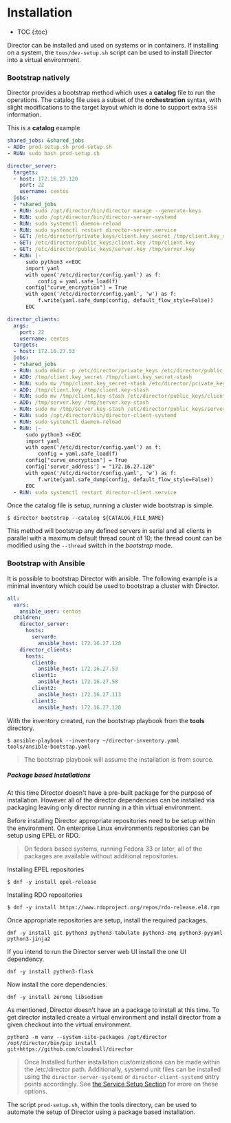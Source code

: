 # Installation

* TOC
{:toc}

Director can be installed and used on systems or in containers. If installing
on a system, the `toos/dev-setup.sh` script can be used to install Director
into a virtual environment.

### Bootstrap natively

Director provides a bootstrap method which uses a **catalog** file to run the
operations. The catalog file uses a subset of the **orchestration** syntax,
with slight modifications to the target layout which is done to support extra
`SSH` information.

This is a **catalog** example

``` yaml
shared_jobs: &shared_jobs
- ADD: prod-setup.sh prod-setup.sh
- RUN: sudo bash prod-setup.sh

director_server:
  targets:
  - host: 172.16.27.120
    port: 22
    username: centos
  jobs:
  - *shared_jobs
  - RUN: sudo /opt/director/bin/director manage --generate-keys
  - RUN: sudo /opt/director/bin/director-server-systemd
  - RUN: sudo systemctl daemon-reload
  - RUN: sudo systemctl restart director-server.service
  - GET: /etc/director/private_keys/client.key_secret /tmp/client.key_secret
  - GET: /etc/director/public_keys/client.key /tmp/client.key
  - GET: /etc/director/public_keys/server.key /tmp/server.key
  - RUN: |-
      sudo python3 <<EOC
      import yaml
      with open('/etc/director/config.yaml') as f:
          config = yaml.safe_load(f)
      config["curve_encryption"] = True
      with open('/etc/director/config.yaml', 'w') as f:
          f.write(yaml.safe_dump(config, default_flow_style=False))
      EOC

director_clients:
  args:
    port: 22
    username: centos
  targets:
  - host: 172.16.27.53
  jobs:
  - *shared_jobs
  - RUN: sudo mkdir -p /etc/director/private_keys /etc/director/public_keys
  - ADD: /tmp/client.key_secret /tmp/client.key_secret-stash
  - RUN: sudo mv /tmp/client.key_secret-stash /etc/director/private_keys/client.key_secret
  - ADD: /tmp/client.key /tmp/client.key-stash
  - RUN: sudo mv /tmp/client.key-stash /etc/director/public_keys/client.key
  - ADD: /tmp/server.key /tmp/server.key-stash
  - RUN: sudo mv /tmp/server.key-stash /etc/director/public_keys/server.key
  - RUN: sudo /opt/director/bin/director-client-systemd
  - RUN: sudo systemctl daemon-reload
  - RUN: |-
      sudo python3 <<EOC
      import yaml
      with open('/etc/director/config.yaml') as f:
          config = yaml.safe_load(f)
      config["curve_encryption"] = True
      config['server_address'] = "172.16.27.120"
      with open('/etc/director/config.yaml', 'w') as f:
          f.write(yaml.safe_dump(config, default_flow_style=False))
      EOC
  - RUN: sudo systemctl restart director-client.service
```

Once the catalog file is setup, running a cluster wide bootstrap is simple.

``` shell
$ director bootstrap --catalog ${CATALOG_FILE_NAME}
```

This method will bootstrap any defined servers in serial and all clients in
parallel with a maximum default thread count of 10; the thread count can be
modified using the `--thread` switch in the *bootstrap* mode.

### Bootstrap with Ansible

It is possible to bootstrap Director with ansible. The following example is
a minimal inventory which could be used to bootstrap a cluster with Director.

``` yaml
all:
  vars:
    ansible_user: centos
  children:
    director_server:
      hosts:
        server0:
          ansible_host: 172.16.27.120
    director_clients:
      hosts:
        client0:
          ansible_host: 172.16.27.53
        client1:
          ansible_host: 172.16.27.58
        client2:
          ansible_host: 172.16.27.113
        client3:
          ansible_host: 172.16.27.120
```

With the inventory created, run the bootstrap playbook from the **tools** directory.

``` shell
$ ansible-playbook --inventory ~/director-inventory.yaml tools/ansible-bootstap.yaml
```

> The bootstrap playbook will assume the installation is from source.

##### Package based Installations

At this time Director doesn't have a pre-built package for the purpose of
installation. However all of the director dependencies can be installed
via packaging leaving only director running in a thin virtual environment.

Before installing Director appropriate repositories need to be setup within the
environment. On enterprise Linux environments repositories can be setup using
EPEL or RDO.

> On fedora based systems, running Fedora 33 or later, all of the packages are
  available without additional repositories.

Installing EPEL repositories

``` shell
$ dnf -y install epel-release
```

Installing RDO repositories

``` shell
$ dnf -y install https://www.rdoproject.org/repos/rdo-release.el8.rpm
```

Once appropriate repositories are setup, install the required packages.

``` shell
dnf -y install git python3 python3-tabulate python3-zmq python3-pyyaml python3-jinja2
```

If you intend to run the Director server web UI install the one UI dependency.

``` shell
dnf -y install python3-flask
```

Now install the core dependencies.

``` shell
dnf -y install zeromq libsodium
```

As mentioned, Director doesn't have an a package to install at this time. To
get director installed create a virtual environment and install director from a
given checkout into the virtual environment.

``` shell
python3 -m venv --system-site-packages /opt/director
/opt/director/bin/pip install git+https://github.com/cloudnull/director
```

> Once Installed further installation customizations can be made within the
  /etc/director path. Additionally, systemd unit files can be installed using
  the `director-server-systemd` or `director-client-systemd` entry points
  accordingly. See [the Service Setup Section](service-setup.md) for more on these
  options.

The script `prod-setup.sh`, within the tools directory, can be used to automate
the setup of Director using a package based installation.
